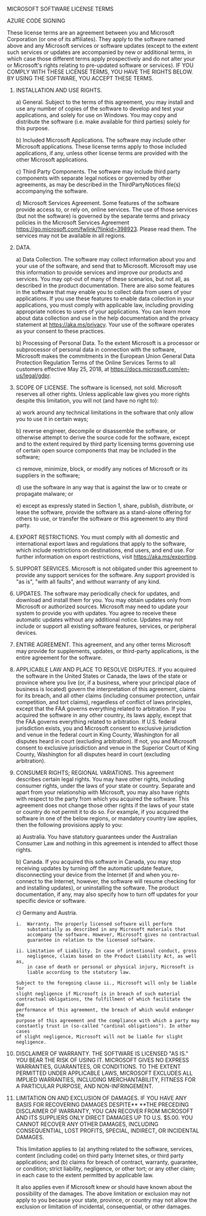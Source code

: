 MICROSOFT SOFTWARE LICENSE TERMS

AZURE CODE SIGNING

These license terms are an agreement between you and Microsoft Corporation (or
one of its affiliates). They apply to the software named above and any
Microsoft services or software updates (except to the extent such services or
updates are accompanied by new or additional terms, in which case those
different terms apply prospectively and do not alter your or Microsoft's
rights relating to pre-updated software or services). IF YOU COMPLY WITH THESE
LICENSE TERMS, YOU HAVE THE RIGHTS BELOW. BY USING THE SOFTWARE, YOU ACCEPT
THESE TERMS.

1.  INSTALLATION AND USE RIGHTS.

    a)  General. Subject to the terms of this agreement, you may install and
        use any number of copies of the software to develop and test your
        applications, and solely for use on Windows. You may copy and
        distribute the software (i.e. make available for third parties) solely
        for this purpose.

    b)  Included Microsoft Applications. The software may include other
        Microsoft applications. These license terms apply to those included
        applications, if any, unless other license terms are provided with the
        other Microsoft applications.

    c)  Third Party Components. The software may include third party
        components with separate legal notices or governed by other
        agreements, as may be described in the ThirdPartyNotices file(s)
        accompanying the software.

    d)  Microsoft Services Agreement. Some features of the software provide
        access to, or rely on, online services. The use of those services (but
        not the software) is governed by the separate terms and privacy
        policies in the Microsoft Services Agreement
        https://go.microsoft.com/fwlink/?linkid=398923. Please read them. The
        services may not be available in all regions.

2.  DATA.

    a)  Data Collection. The software may collect information about you and
        your use of the software, and send that to Microsoft. Microsoft may
        use this information to provide services and improve our products and
        services. You may opt-out of many of these scenarios, but not all, as
        described in the product documentation. There are also some features
        in the software that may enable you to collect data from users of your
        applications. If you use these features to enable data collection in
        your applications, you must comply with applicable law, including
        providing appropriate notices to users of your applications. You can
        learn more about data collection and use in the help documentation and
        the privacy statement at https://aka.ms/privacy. Your use of the
        software operates as your consent to these practices.

    b)  Processing of Personal Data. To the extent Microsoft is a processor or
        subprocessor of personal data in connection with the software,
        Microsoft makes the commitments in the European Union General Data
        Protection Regulation Terms of the Online Services Terms to all
        customers effective May 25, 2018, at
        https://docs.microsoft.com/en-us/legal/gdpr.

3.  SCOPE OF LICENSE. The software is licensed, not sold. Microsoft reserves
    all other rights. Unless applicable law gives you more rights despite this
    limitation, you will not (and have no right to):

    a)  work around any technical limitations in the software that only allow
        you to use it in certain ways;

    b)  reverse engineer, decompile or disassemble the software, or otherwise
        attempt to derive the source code for the software, except and to the
        extent required by third party licensing terms governing use of
        certain open source components that may be included in the software;

    c)  remove, minimize, block, or modify any notices of Microsoft or its
        suppliers in the software;

    d)  use the software in any way that is against the law or to create or
        propagate malware; or

    e)  except as expressly stated in Section 1, share, publish, distribute,
        or lease the software, provide the software as a stand-alone offering
        for others to use, or transfer the software or this agreement to any
        third party.

4.  EXPORT RESTRICTIONS. You must comply with all domestic and international
    export laws and regulations that apply to the software, which include
    restrictions on destinations, end users, and end use. For further
    information on export restrictions, visit https://aka.ms/exporting.

5.  SUPPORT SERVICES. Microsoft is not obligated under this agreement to
    provide any support services for the software. Any support provided is
    "as is", "with all faults", and without warranty of any kind.

6.  UPDATES. The software may periodically check for updates, and download and
    install them for you. You may obtain updates only from Microsoft or
    authorized sources. Microsoft may need to update your system to provide
    you with updates. You agree to receive these automatic updates without any
    additional notice. Updates may not include or support all existing
    software features, services, or peripheral devices.

7.  ENTIRE AGREEMENT. This agreement, and any other terms Microsoft may provide
    for supplements, updates, or third-party applications, is the entire
    agreement for the software.

8.  APPLICABLE LAW AND PLACE TO RESOLVE DISPUTES. If you acquired the software
    in the United States or Canada, the laws of the state or province where
    you live (or, if a business, where your principal place of business is
    located) govern the interpretation of this agreement, claims for its
    breach, and all other claims (including consumer protection, unfair
    competition, and tort claims), regardless of conflict of laws principles,
    except that the FAA governs everything related to arbitration. If you
    acquired the software in any other country, its laws apply, except that
    the FAA governs everything related to arbitration. If U.S. federal
    jurisdiction exists, you and Microsoft consent to exclusive jurisdiction
    and venue in the federal court in King County, Washington for all disputes
    heard in court (excluding arbitration). If not, you and Microsoft consent
    to exclusive jurisdiction and venue in the Superior Court of King County,
    Washington for all disputes heard in court (excluding arbitration).

9.  CONSUMER RIGHTS; REGIONAL VARIATIONS. This agreement describes certain
    legal rights. You may have other rights, including consumer rights, under
    the laws of your state or country. Separate and apart from your
    relationship with Microsoft, you may also have rights with respect to the
    party from which you acquired the software. This agreement does not change
    those other rights if the laws of your state or country do not permit it
    to do so. For example, if you acquired the software in one of the below
    regions, or mandatory country law applies, then the following provisions
    apply to you:

    a)  Australia. You have statutory guarantees under the Australian Consumer
        Law and nothing in this agreement is intended to affect those rights.

    b)  Canada. If you acquired this software in Canada, you may stop
        receiving updates by turning off the automatic update feature,
        disconnecting your device from the Internet (if and when you
        re-connect to the Internet, however, the software will resume checking
        for and installing updates), or uninstalling the software. The product
        documentation, if any, may also specify how to turn off updates for
        your specific device or software.

    c) Germany and Austria.

        i.  Warranty. The properly licensed software will perform
            substantially as described in any Microsoft materials that
            accompany the software. However, Microsoft gives no contractual
            guarantee in relation to the licensed software.

        ii. Limitation of Liability. In case of intentional conduct, gross
            negligence, claims based on the Product Liability Act, as well as,
            in case of death or personal or physical injury, Microsoft is
            liable according to the statutory law.

        Subject to the foregoing clause ii., Microsoft will only be liable for
        slight negligence if Microsoft is in breach of such material
        contractual obligations, the fulfillment of which facilitate the due
        performance of this agreement, the breach of which would endanger the
        purpose of this agreement and the compliance with which a party may
        constantly trust in (so-called "cardinal obligations"). In other cases
        of slight negligence, Microsoft will not be liable for slight
        negligence.

10. DISCLAIMER OF WARRANTY. THE SOFTWARE IS LICENSED "AS IS." YOU BEAR THE
    RISK OF USING IT. MICROSOFT GIVES NO EXPRESS WARRANTIES, GUARANTEES, OR
    CONDITIONS. TO THE EXTENT PERMITTED UNDER APPLICABLE LAWS, MICROSOFT
    EXCLUDES ALL IMPLIED WARRANTIES, INCLUDING MERCHANTABILITY, FITNESS FOR A
    PARTICULAR PURPOSE, AND NON-INFRINGEMENT.

11. LIMITATION ON AND EXCLUSION OF DAMAGES. IF YOU HAVE ANY BASIS FOR
    RECOVERING DAMAGES DESPITE** **THE PRECEDING DISCLAIMER OF WARRANTY, YOU
    CAN RECOVER FROM MICROSOFT AND ITS SUPPLIERS ONLY DIRECT DAMAGES UP TO
    U.S. $5.00. YOU CANNOT RECOVER ANY OTHER DAMAGES, INCLUDING CONSEQUENTIAL,
    LOST PROFITS, SPECIAL, INDIRECT, OR INCIDENTAL DAMAGES.

    This limitation applies to (a) anything related to the software, services,
    content (including code) on third party Internet sites, or third party
    applications; and (b) claims for breach of contract, warranty, guarantee,
    or condition; strict liability, negligence, or other tort; or any other
    claim; in each case to the extent permitted by applicable law.

    It also applies even if Microsoft knew or should have known about the
    possibility of the damages. The above limitation or exclusion may not
    apply to you because your state, province, or country may not allow the
    exclusion or limitation of incidental, consequential, or other damages.
